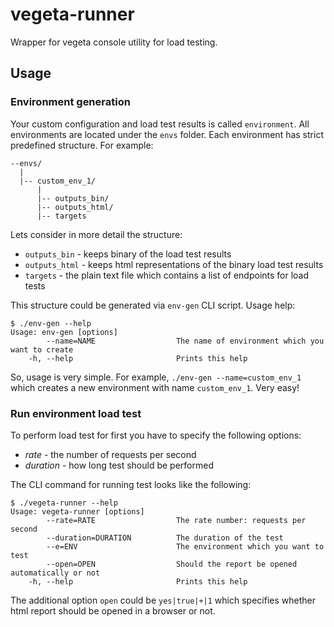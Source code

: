# vegeta-runner

Wrapper for vegeta console utility for load testing.

## Usage

### Environment generation

Your custom configuration and load test results is called `environment`.
All environments are located under the `envs` folder. Each environment has strict predefined structure.
For example:

```
--envs/
  |
  |-- custom_env_1/
      |
      |-- outputs_bin/
      |-- outputs_html/
      |-- targets
```

Lets consider in more detail the structure:

* `outputs_bin` - keeps binary of the load test results
* `outputs_html` - keeps html representations of the binary load test results
* `targets` - the plain text file which contains a list of endpoints for load tests

This structure could be generated via `env-gen` CLI script. Usage help:

```
$ ./env-gen --help
Usage: env-gen [options]
        --name=NAME                  The name of environment which you want to create
    -h, --help                       Prints this help
```

So, usage is very simple. For example, `./env-gen --name=custom_env_1` which creates a new environment with name `custom_env_1`. Very easy!


### Run environment load test

To perform load test for first you have to specify the following options:

* _rate_ - the number of requests per second
* _duration_ - how long test should be performed

The CLI command for running test looks like the following:

```
$ ./vegeta-runner --help
Usage: vegeta-runner [options]
        --rate=RATE                  The rate number: requests per second
        --duration=DURATION          The duration of the test
        --e=ENV                      The environment which you want to test
        --open=OPEN                  Should the report be opened automatically or not
    -h, --help                       Prints this help
```

The additional option `open` could be `yes|true|+|1` which specifies whether html report should be opened in a browser or not.
